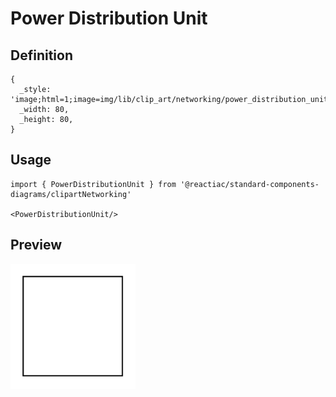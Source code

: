 # Power Distribution Unit

## Definition

```
{
  _style: 'image;html=1;image=img/lib/clip_art/networking/power_distribution_unit_128x128.pngstrokeColor=none;',
  _width: 80,
  _height: 80,
}
```

## Usage

```
import { PowerDistributionUnit } from '@reactiac/standard-components-diagrams/clipartNetworking'

<PowerDistributionUnit/>
```

## Preview

<img src="./power-distribution-unit.png" width="200"/>

